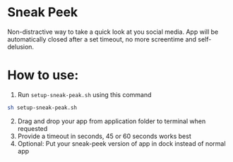 # Sneak Peek
Non-distractive way to take a quick look at you social media.
App will be automatically closed after a set timeout, no more screentime and self-delusion.

# How to use:
1. Run `setup-sneak-peak.sh` using this command
```bash
sh setup-sneak-peak.sh
```
2. Drag and drop your app from application folder to terminal when requested
3. Provide a timeout in seconds, 45 or 60 seconds works best
4. Optional: Put your sneak-peek version of app in dock instead of normal app
